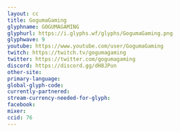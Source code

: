 ```yaml
---
layout: cc
title: GogumaGaming
glyphname: GOGUMAGAMING
glyphurl: https://i.glyphs.wf/glyphs/GogumaGaming.png
glyphwave: 9
youtube: https://www.youtube.com/user/GogumaGaming
twitch: https://twitch.tv/gogumagaming
twitter: https://twitter.com/gogumagaming
discord: https://discord.gg/dH8JPun
other-site: 
primary-language: 
global-glyph-code: 
currently-partnered: 
stream-currency-needed-for-glyph: 
facebook: 
mixer: 
ccid: 76
---
```


